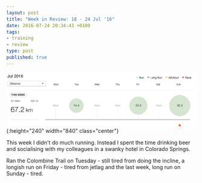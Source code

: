 ```yaml
---
layout: post
title: "Week in Review: 18 - 24 Jul '16"
date: 2016-07-24 20:34:43 +0100
tags:
- training
- review
type: post
published: true
---
```


![Week in Review: 18 - 24 Jul '16](/assets/week-in-review-18-24Jul16.png){:height="240" width="840" class="center"}

This week I didn't do much running. Instead I spent the time drinking beer and socialising with my colleagues in a swanky hotel in Colorado Springs.

Ran the Colombine Trail on Tuesday - still tired from doing the incline, a longish run on Friday - tired from jetlag and the last week, long run on Sunday - tired.
